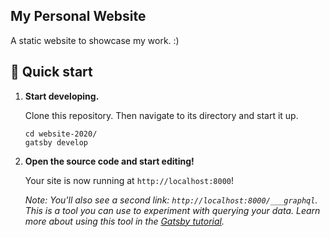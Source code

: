 ## My Personal Website

A static website to showcase my work. :)

## 🚀 Quick start

1.  **Start developing.**

    Clone this repository. Then navigate to its directory and start it up.

    ```shell
    cd website-2020/
    gatsby develop
    ```

1.  **Open the source code and start editing!**

    Your site is now running at `http://localhost:8000`!

    _Note: You'll also see a second link: _`http://localhost:8000/___graphql`_. This is a tool you can use to experiment with querying your data. Learn more about using this tool in the [Gatsby tutorial](https://www.gatsbyjs.com/tutorial/part-five/#introducing-graphiql)._
